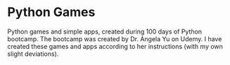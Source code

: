 # Python Games
Python games and simple apps, created during 100 days of Python bootcamp. The bootcamp was created by Dr. Angela Yu on Udemy. I have created these games and apps according to her instructions (with my own slight deviations).
